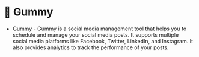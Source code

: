 # 🧸 Gummy
- [Gummy](https://gummy.io/) - Gummy is a social media management tool that helps you to schedule and manage your social media posts. It supports multiple social media platforms like Facebook, Twitter, LinkedIn, and Instagram. It also provides analytics to track the performance of your posts.

